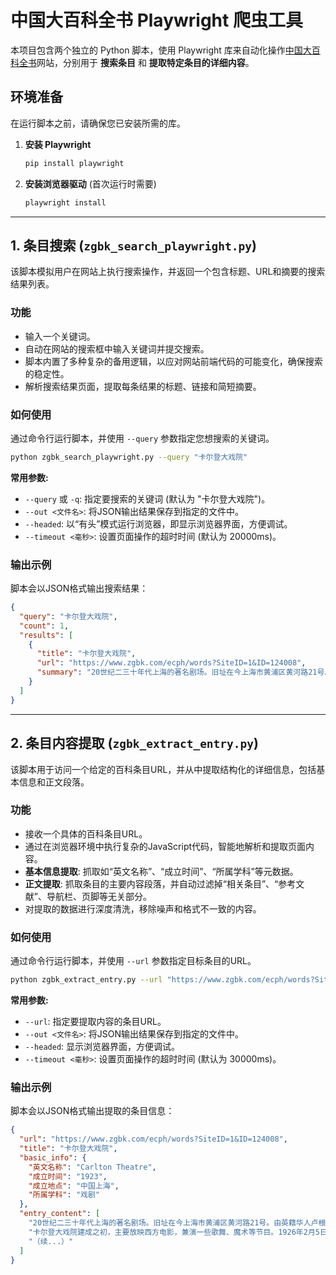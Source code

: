 # 中国大百科全书 Playwright 爬虫工具

本项目包含两个独立的 Python 脚本，使用 Playwright 库来自动化操作[中国大百科全书](https://www.zgbk.com)网站，分别用于 **搜索条目** 和 **提取特定条目的详细内容**。

## 环境准备

在运行脚本之前，请确保您已安装所需的库。

1.  **安装 Playwright**
    ```bash
    pip install playwright
    ```

2.  **安装浏览器驱动** (首次运行时需要)
    ```bash
    playwright install
    ```

---

## 1. 条目搜索 (`zgbk_search_playwright.py`)

该脚本模拟用户在网站上执行搜索操作，并返回一个包含标题、URL和摘要的搜索结果列表。

### 功能

-   输入一个关键词。
-   自动在网站的搜索框中输入关键词并提交搜索。
-   脚本内置了多种复杂的备用逻辑，以应对网站前端代码的可能变化，确保搜索的稳定性。
-   解析搜索结果页面，提取每条结果的标题、链接和简短摘要。

### 如何使用

通过命令行运行脚本，并使用 `--query` 参数指定您想搜索的关键词。

```bash
python zgbk_search_playwright.py --query "卡尔登大戏院"
```

**常用参数:**

-   `--query` 或 `-q`: 指定要搜索的关键词 (默认为 "卡尔登大戏院")。
-   `--out <文件名>`: 将JSON输出结果保存到指定的文件中。
-   `--headed`: 以“有头”模式运行浏览器，即显示浏览器界面，方便调试。
-   `--timeout <毫秒>`: 设置页面操作的超时时间 (默认为 20000ms)。

### 输出示例

脚本会以JSON格式输出搜索结果：

```json
{
  "query": "卡尔登大戏院",
  "count": 1,
  "results": [
    {
      "title": "卡尔登大戏院",
      "url": "https://www.zgbk.com/ecph/words?SiteID=1&ID=124008",
      "summary": "20世纪二三十年代上海的著名剧场。旧址在今上海市黄浦区黄河路21号。由英籍华人卢根设计……"
    }
  ]
}
```

---

## 2. 条目内容提取 (`zgbk_extract_entry.py`)

该脚本用于访问一个给定的百科条目URL，并从中提取结构化的详细信息，包括基本信息和正文段落。

### 功能

-   接收一个具体的百科条目URL。
-   通过在浏览器环境中执行复杂的JavaScript代码，智能地解析和提取页面内容。
-   **基本信息提取**: 抓取如“英文名称”、“成立时间”、“所属学科”等元数据。
-   **正文提取**: 抓取条目的主要内容段落，并自动过滤掉“相关条目”、“参考文献”、导航栏、页脚等无关部分。
-   对提取的数据进行深度清洗，移除噪声和格式不一致的内容。

### 如何使用

通过命令行运行脚本，并使用 `--url` 参数指定目标条目的URL。

```bash
python zgbk_extract_entry.py --url "https://www.zgbk.com/ecph/words?SiteID=1&ID=124008"
```

**常用参数:**

-   `--url`: 指定要提取内容的条目URL。
-   `--out <文件名>`: 将JSON输出结果保存到指定的文件中。
-   `--headed`: 显示浏览器界面，方便调试。
-   `--timeout <毫秒>`: 设置页面操作的超时时间 (默认为 30000ms)。

### 输出示例

脚本会以JSON格式输出提取的条目信息：

```json
{
  "url": "https://www.zgbk.com/ecph/words?SiteID=1&ID=124008",
  "title": "卡尔登大戏院",
  "basic_info": {
    "英文名称": "Carlton Theatre",
    "成立时间": "1923",
    "成立地点": "中国上海",
    "所属学科": "戏剧"
  },
  "entry_content": [
    "20世纪二三十年代上海的著名剧场。旧址在今上海市黄浦区黄河路21号。由英籍华人卢根设计，外观为仿古典主义风格。1923年建成。观众厅分3层，设1200余个座位。...",
    "卡尔登大戏院建成之初，主要放映西方电影，兼演一些歌舞、魔术等节目。1926年2月5日，上海艺术剧社在此首演丁西林的独幕剧《一只马蜂》和《亲爱的丈夫》，这是中国话剧在上海走向商业性剧场公演的开端。...",
    "（续...）"
  ]
}
```
